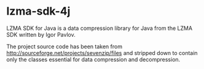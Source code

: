 lzma-sdk-4j
===========

LZMA SDK for Java is a data compression library for Java from the LZMA SDK written by Igor Pavlov.

The project source code has been taken from http://sourceforge.net/projects/sevenzip/files
and stripped down to contain only the classes essential for data compression and decompression.
